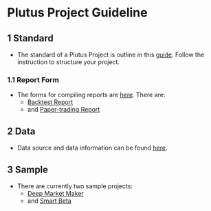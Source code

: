 # Plutus Project Guideline

## 1 Standard
- The standard of a Plutus Project is outline in this [guide](./standard/STANDARD.md). Follow the instruction to structure your project.
### 1.1 Report Form
- The forms for compiling reports are [here](./standard/report-form/). There are:
    - [Backtest Report](./standard/report-form/backtest-report.md)
    - and [Paper-trading Report](./standard/report-form/paper-trading-report.md)

## 2 Data
- Data source and data information can be found [here](./data/DATA.md).

## 3 Sample
- There are currently two sample projects:
    - [Deep Market Maker](https://github.com/algotrade-research/deepmm)
    - and [Smart Beta](https://github.com/algotrade-research/smart-beta)